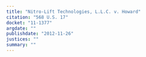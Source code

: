 ```yaml
---
title: "Nitro-Lift Technologies, L.L.C. v. Howard"
citation: "568 U.S. 17"
docket: "11-1377"
argdate: ""
publishdate: "2012-11-26"
justices: ""
summary: ""
---
```


